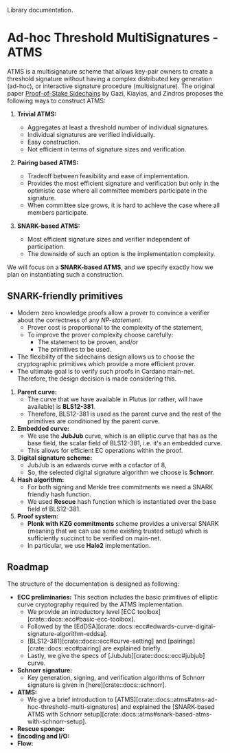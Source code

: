 Library documentation.

# Ad-hoc Threshold MultiSignatures - ATMS
ATMS is a multisignature scheme that allows key-pair owners to create a threshold signature without having a complex distributed key generation (ad-hoc), or interactive signature procedure (multisignature).
The original paper [Proof-of-Stake Sidechains](https://ieeexplore.ieee.org/stamp/stamp.jsp?tp=&arnumber=8835275) by Gazi, Kiayias, and Zindros proposes the following ways to construct ATMS:
1. **Trivial ATMS:**
   * Aggregates at least a threshold number of individual signatures.
   * Individual signatures are verified individually.
   * Easy construction.
   * Not efficient in terms of signature sizes and verification.

2. **Pairing based ATMS:**
   * Tradeoff between feasibility and ease of implementation.
   * Provides the most efficient signature and verification but only in the optimistic case where all committee members participate in the signature.
   * When committee size grows, it is hard to achieve the case where all members participate.

3. **SNARK-based ATMS:**
   * Most efficient signature sizes and verifier independent of participation.
   * The downside of such an option is the implementation complexity.

We will focus on a **SNARK-based ATMS**, and we specify exactly how we plan on instantiating such a construction.

## SNARK-friendly primitives
* Modern zero knowledge proofs allow a prover to convince a verifier about the correctness of any _NP-statement_.
  * Prover cost is proportional to the complexity of the statement,
  * To improve the prover complexity choose carefully:
    * The statement to be proven, and/or
    * The primitives to be used.
* The flexibility of the sidechains design allows us to choose the cryptographic primitives which provide a more efficient prover.
* The ultimate goal is to verify such proofs in Cardano main-net. Therefore, the design decision is made considering this.

1. **Parent curve:**
   * The curve that we have available in Plutus (or rather, will have available) is **BLS12-381**.
   * Therefore, BLS12-381 is used as the parent curve and the rest of the primitives are conditioned by the parent curve.
2. **Embedded curve:**
   * We use the **JubJub** curve, which is an elliptic curve that has as the base field, the scalar field of BLS12-381, i.e. it's an embedded curve.
   * This allows for efficient EC operations within the proof.
3. **Digital signature scheme:**
   * JubJub is an edwards curve with a cofactor of 8,
   * So, the selected digital signature algorithm we choose is **Schnorr**.
4. **Hash algorithm:**
   * For both signing and Merkle tree commitments we need a SNARK friendly hash function.
   * We used **Rescue** hash function which is instantiated over the base field of BLS12-381.
5. **Proof system:**
   * **Plonk with KZG commitments** scheme provides a universal SNARK (meaning that we can use some existing trusted setup) which is sufficiently succinct to be verified on main-net.
   * In particular, we use **Halo2** implementation.

## Roadmap
The structure of the documentation is designed as following:
* **ECC preliminaries:**
This section includes the basic primitives of elliptic curve cryptography required by the ATMS implementation.
  - We provide an introductory level [ECC toolbox][crate::docs::ecc#basic-ecc-toolbox].
  - Followed by the [EdDSA][crate::docs::ecc#edwards-curve-digital-signature-algorithm-eddsa].
  - [BLS12-381][crate::docs::ecc#curve-setting] and [pairings][crate::docs::ecc#pairing] are explained briefly.
  - Lastly, we give the specs of [JubJub][crate::docs::ecc#jubjub] curve.
* **Schnorr signature:** 
  * Key generation, signing, and verification algorithms of Schnorr signature is given in [here][crate::docs::schnorr].
* **ATMS:** 
  * We give a brief introduction to [ATMS][crate::docs::atms#atms-ad-hoc-threshold-multi-signatures] and explained the [SNARK-based ATMS with Schnorr setup][crate::docs::atms#snark-based-atms-with-schnorr-setup].
* **Rescue sponge:**
* **Encoding and I/O:**
* **Flow:** 